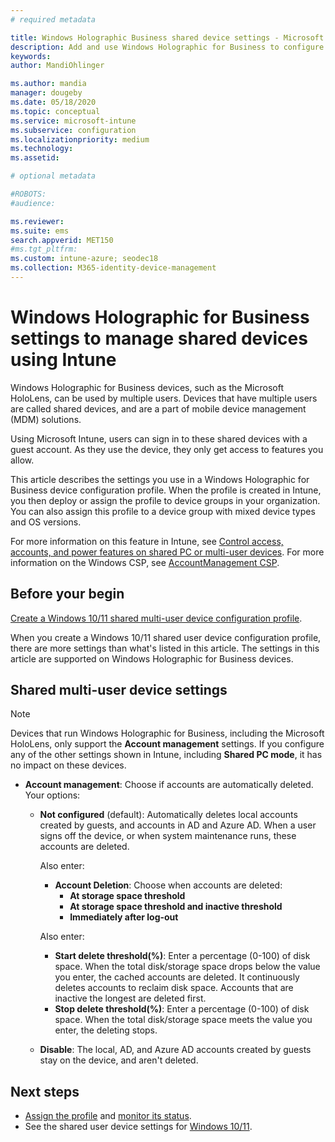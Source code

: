 ```yaml
---
# required metadata

title: Windows Holographic Business shared device settings - Microsoft Intune
description: Add and use Windows Holographic for Business to configure devices that are shared, or used by multiple users in Microsoft Intune. See a list of the Account Management settings and what they do on the devices, including Microsoft HoloLens. 
keywords:
author: MandiOhlinger

ms.author: mandia
manager: dougeby
ms.date: 05/18/2020
ms.topic: conceptual
ms.service: microsoft-intune
ms.subservice: configuration
ms.localizationpriority: medium
ms.technology:
ms.assetid:

# optional metadata

#ROBOTS:
#audience:

ms.reviewer:
ms.suite: ems
search.appverid: MET150
#ms.tgt_pltfrm:
ms.custom: intune-azure; seodec18
ms.collection: M365-identity-device-management
---
```


# Windows Holographic for Business settings to manage shared devices using Intune

Windows Holographic for Business devices, such as the Microsoft HoloLens, can be used by multiple users. Devices that have multiple users are called shared devices, and are a part of mobile device management (MDM) solutions.

Using Microsoft Intune, users can sign in to these shared devices with a guest account. As they use the device, they only get access to features you allow.

This article describes the settings you use in a Windows Holographic for Business device configuration profile. When the profile is created in Intune, you then deploy or assign the profile to device groups in your organization. You can also assign this profile to a device group with mixed device types and OS versions.

For more information on this feature in Intune, see [Control access, accounts, and power features on shared PC or multi-user devices](shared-user-device-settings.md). For more information on the Windows CSP, see [AccountManagement CSP](/windows/client-management/mdm/accountmanagement-csp).

## Before your begin

[Create a Windows 10/11 shared multi-user device configuration profile](shared-user-device-settings.md).

When you create a Windows 10/11 shared user device configuration profile, there are more settings than what's listed in this article. The settings in this article are supported on Windows Holographic for Business devices.

## Shared multi-user device settings

> [!NOTE]
> Devices that run Windows Holographic for Business, including the Microsoft HoloLens, only support the **Account management** settings. If you configure any of the other settings shown in Intune, including **Shared PC mode**, it has no impact on these devices.

- **Account management**: Choose if accounts are automatically deleted. Your options:
  - **Not configured** (default): Automatically deletes local accounts created by guests, and accounts in AD and Azure AD. When a user signs off the device, or when system maintenance runs, these accounts are deleted.

    Also enter:

    - **Account Deletion**: Choose when accounts are deleted:
      - **At storage space threshold**
      - **At storage space threshold and inactive threshold**
      - **Immediately after log-out**

    Also enter:

    - **Start delete threshold(%)**: Enter a percentage (0-100) of disk space. When the total disk/storage space drops below the value you enter, the cached accounts are deleted. It continuously deletes accounts to reclaim disk space. Accounts that are inactive the longest are deleted first.
    - **Stop delete threshold(%)**: Enter a percentage (0-100) of disk space. When the total disk/storage space meets the value you enter, the deleting stops.

  - **Disable**: The local, AD, and Azure AD accounts created by guests stay on the device, and aren't deleted.

## Next steps

- [Assign the profile](device-profile-assign.md) and [monitor its status](device-profile-monitor.md).
- See the shared user device settings for [Windows 10/11](shared-user-device-settings-windows.md).
